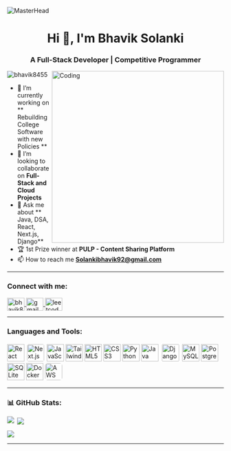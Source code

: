 ![MasterHead](https://www.paragyte.com/img/React_Banner.png)
<h1 align="center">Hi 👋, I'm Bhavik Solanki</h1>
<h3 align="center">A Full-Stack Developer | Competitive Programmer </h3>

<img align="right" alt="Coding" width="400" src="https://media.tenor.com/NOYF3f82b_gAAAAC/programmer.gif">

<p align="left">
  <img src="https://komarev.com/ghpvc/?username=bhavik8455&label=Profile%20views&color=0e75b6&style=flat" alt="bhavik8455" />
</p>


- 🔭 I’m currently working on ** Rebuilding College Software with new Policies **   
- 👯 I’m looking to collaborate on **Full-Stack and Cloud Projects**  
- 💬 Ask me about ** Java, DSA, React, Next.js, Django**  
- 🏆 1st Prize winner at **PULP - Content Sharing Platform**  
- 📫 How to reach me **Solankibhavik92@gmail.com**

---

<h3 align="left">Connect with me:</h3>
<p align="left">
  <a href="https://linkedin.com/in/bhavik8455" target="blank">
    <img align="center" src="https://raw.githubusercontent.com/rahuldkjain/github-profile-readme-generator/master/src/images/icons/Social/linked-in-alt.svg" alt="bhavik8455" height="30" width="40" />
  </a>
  <a href="mailto:Solankibhavik92@gmail.com">
    <img align="center" src="https://www.svgrepo.com/show/223047/gmail.svg" alt="gmail" height="30" width="40" />
  </a>
  <a href="https://leetcode.com/u/Rm3mLeSdLm/" target="blank">
    <img align="center" src="https://upload.wikimedia.org/wikipedia/commons/1/19/LeetCode_logo_black.png" alt="leetcode" height="30" width="40" />
  </a>
</p>

---

<h3 align="left">Languages and Tools:</h3>
<p align="left">
  <img src="https://cdn.jsdelivr.net/gh/devicons/devicon/icons/react/react-original.svg" alt="React" width="40" height="40"/>
  <img src="https://upload.wikimedia.org/wikipedia/commons/8/8e/Nextjs-logo.svg" alt="Next.js" width="40" height="40" style="background:white; padding:2px; border-radius:6px"/>
  <img src="https://cdn.jsdelivr.net/gh/devicons/devicon/icons/javascript/javascript-original.svg" alt="JavaScript" width="40" height="40"/>
  <img src="https://www.vectorlogo.zone/logos/tailwindcss/tailwindcss-icon.svg" alt="Tailwind CSS" width="40" height="40"/>
  <img src="https://cdn.jsdelivr.net/gh/devicons/devicon/icons/html5/html5-original.svg" alt="HTML5" width="40" height="40"/>
  <img src="https://cdn.jsdelivr.net/gh/devicons/devicon/icons/css3/css3-original.svg" alt="CSS3" width="40" height="40"/>
  <img src="https://cdn.jsdelivr.net/gh/devicons/devicon/icons/python/python-original.svg" alt="Python" width="40" height="40"/>
  <img src="https://cdn.jsdelivr.net/gh/devicons/devicon/icons/java/java-original.svg" alt="Java" width="40" height="40"/>
  <img src="https://cdn.jsdelivr.net/gh/devicons/devicon/icons/django/django-plain.svg" alt="Django" width="40" height="40" style="background:white; padding:4px; border-radius:6px"/>
  <img src="https://cdn.jsdelivr.net/gh/devicons/devicon/icons/mysql/mysql-original.svg" alt="MySQL" width="40" height="40"/>
  <img src="https://cdn.jsdelivr.net/gh/devicons/devicon/icons/postgresql/postgresql-original.svg" alt="PostgreSQL" width="40" height="40"/>
  <img src="https://cdn.jsdelivr.net/gh/devicons/devicon/icons/sqlite/sqlite-original.svg" alt="SQLite" width="40" height="40"/>
  <img src="https://cdn.jsdelivr.net/gh/devicons/devicon/icons/docker/docker-original.svg" alt="Docker" width="40" height="40"/>
  <img src="https://a0.awsstatic.com/libra-css/images/logos/aws_logo_smile_1200x630.png" alt="AWS" width="40" height="40" style="border-radius:6px"/>
</p>


---

<h3 align="left">📊 GitHub Stats:</h3>

<p>
  <img align="left" src="https://github-readme-stats.vercel.app/api/top-langs/?username=bhavik8455&layout=compact&theme=radical&hide_border=true" />
</p>

<p>&nbsp;<img align="center" src="https://github-readme-stats.vercel.app/api?username=bhavik8455&show_icons=true&theme=radical&hide_border=true" /></p>

<p><img align="center" src="https://github-readme-streak-stats.herokuapp.com/?user=bhavik8455&theme=radical&hide_border=true" /></p>

---



